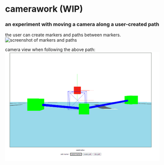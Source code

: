 # camerawork (WIP)    
### an experiment with moving a camera along a user-created path    
    
the user can create markers and paths between markers.    
![screenshot of markers and paths](screensot.png)    
    
camera view when following the above path:    
![camera view on path](26-12-2020_231935.gif)   